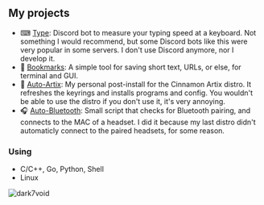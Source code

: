 ## My projects
- ⌨ [Type](https://github.com/dark7void/Type): Discord bot to measure your typing speed at a keyboard. Not something I would recommend, but some Discord bots like this were very popular in some servers. I don't use Discord anymore, nor I develop it.
- 📑 [Bookmarks](https://github.com/dark7void/Bookmarks): A simple tool for saving short text, URLs, or else, for terminal and GUI.
- 🐧 [Auto-Artix](https://github.com/dark7void/Auto-Artix): My personal post-install for the Cinnamon Artix distro. It refreshes the keyrings and installs programs and config. You wouldn't be able to use the distro if you don't use it, it's very annoying.
- 🎧 [Auto-Bluetooth](https://github.com/dark7void/Auto-bluetooth): Small script that checks for Bluetooth pairing, and connects to the MAC of a headset. I did it because my last distro didn't automaticly connect to the paired headsets, for some reason.

### Using
- C/C++, Go, Python, Shell
- Linux

<p><img align="left" src="https://github-readme-stats.vercel.app/api/top-langs?username=dark7void&show_icons=true&locale=en&layout=compact" alt="dark7void" /></p>
